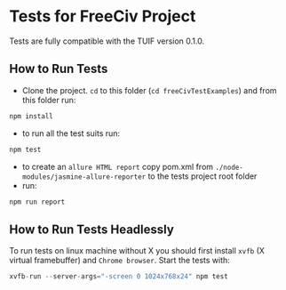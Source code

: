 # Tests for FreeCiv Project

Tests are fully compatible with the TUIF version 0.1.0.

## How to Run Tests

* Clone the project. `cd` to this folder (`cd freeCivTestExamples`) and from this folder run:

```javascript
npm install
```

* to run all the test suits run:

```javascript
npm test
```

* to create an `allure HTML report` copy pom.xml from `./node-modules/jasmine-allure-reporter` to the tests project root folder
* run:

```javascript
npm run report
```

## How to Run Tests Headlessly
To run tests on linux machine without X you should first install `xvfb` (X virtual framebuffer) and `Chrome browser`.
Start the tests with:

```javascript
xvfb-run --server-args="-screen 0 1024x768x24" npm test
```
